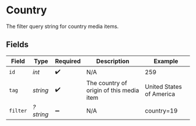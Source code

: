 # Country

The filter query string for country media items.


## Fields

| Field                                    | Type                                     | Required                                 | Description                              | Example                                  |
| ---------------------------------------- | ---------------------------------------- | ---------------------------------------- | ---------------------------------------- | ---------------------------------------- |
| `id`                                     | *int*                                    | :heavy_check_mark:                       | N/A                                      | 259                                      |
| `tag`                                    | *string*                                 | :heavy_check_mark:                       | The country of origin of this media item | United States of America                 |
| `filter`                                 | *?string*                                | :heavy_minus_sign:                       | N/A                                      | country=19                               |